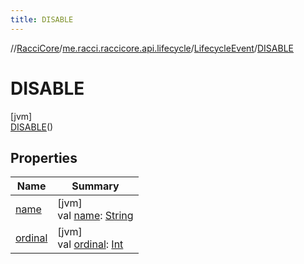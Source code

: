 ```yaml
---
title: DISABLE
---
```

//[RacciCore](../../../../index.html)/[me.racci.raccicore.api.lifecycle](../../index.html)/[LifecycleEvent](../index.html)/[DISABLE](index.html)



# DISABLE



[jvm]\
[DISABLE](index.html)()



## Properties


| Name | Summary |
|---|---|
| [name](../../../me.racci.raccicore.api.utils.collections/-observable-action/-a-d-d/index.html#-372974862%2FProperties%2F863300109) | [jvm]<br>val [name](../../../me.racci.raccicore.api.utils.collections/-observable-action/-a-d-d/index.html#-372974862%2FProperties%2F863300109): [String](https://kotlinlang.org/api/latest/jvm/stdlib/kotlin/-string/index.html) |
| [ordinal](../../../me.racci.raccicore.api.utils.collections/-observable-action/-a-d-d/index.html#-739389684%2FProperties%2F863300109) | [jvm]<br>val [ordinal](../../../me.racci.raccicore.api.utils.collections/-observable-action/-a-d-d/index.html#-739389684%2FProperties%2F863300109): [Int](https://kotlinlang.org/api/latest/jvm/stdlib/kotlin/-int/index.html) |

